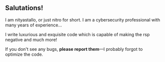## Salutations!

I am nityastallo, or just nitro for short. I am a cybersecurity professional with many years of experience...

I write luxurious and exquisite code which is capable of making the rsp negative and much more! 

If you don't see any bugs, **please report them**—I probably forgot to optimize the code.
